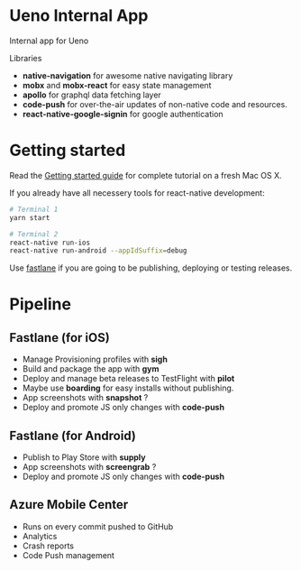 Ueno Internal App
=================

Internal app for Ueno

Libraries
  - **native-navigation** for awesome native navigating library
  - **mobx** and **mobx-react** for easy state management
  - **apollo** for graphql data fetching layer
  - **code-push** for over-the-air updates of non-native code and resources.
  - **react-native-google-signin** for google authentication

Getting started
===============

Read the [Getting started guide](./GETTING_STARTED.md) for complete tutorial on a fresh Mac OS X.

If you already have all necessery tools for react-native development:

```bash
# Terminal 1
yarn start

# Terminal 2
react-native run-ios
react-native run-android --appIdSuffix=debug
```

Use [fastlane](./fastlane/README.md) if you are going to be publishing, deploying or testing releases.

Pipeline
========

## Fastlane (for iOS)
  - Manage Provisioning profiles with **sigh**
  - Build and package the app with **gym**
  - Deploy and manage beta releases to TestFlight with **pilot**
  - Maybe use **boarding** for easy installs without publishing.
  - App screenshots with **snapshot** ?
  - Deploy and promote JS only changes with **code-push**

## Fastlane (for Android)
  - Publish to Play Store with **supply**
  - App screenshots with **screengrab** ?
  - Deploy and promote JS only changes with **code-push**

## Azure Mobile Center
 - Runs on every commit pushed to GitHub
 - Analytics
 - Crash reports
 - Code Push management
